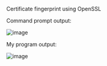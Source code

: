 Certificate fingerprint using OpenSSL

Command prompt output:

![image](https://user-images.githubusercontent.com/54486484/125990808-1b8ef6dc-726a-47d6-93a0-0409f04d69eb.png)

My program output:

![image](https://user-images.githubusercontent.com/54486484/125991044-0c05a8ef-b291-4cd9-805c-c425a17c15a2.png)
